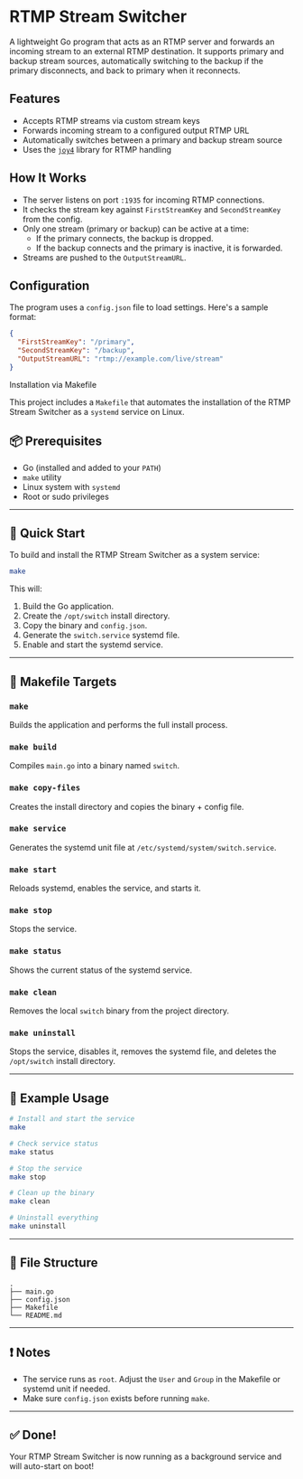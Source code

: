 # RTMP Stream Switcher

A lightweight Go program that acts as an RTMP server and forwards an incoming stream to an external RTMP destination. It supports primary and backup stream sources, automatically switching to the backup if the primary disconnects, and back to primary when it reconnects.

## Features

- Accepts RTMP streams via custom stream keys  
- Forwards incoming stream to a configured output RTMP URL  
- Automatically switches between a primary and backup stream source  
- Uses the [`joy4`](https://github.com/nareix/joy4) library for RTMP handling  

## How It Works

- The server listens on port `:1935` for incoming RTMP connections.  
- It checks the stream key against `FirstStreamKey` and `SecondStreamKey` from the config.  
- Only one stream (primary or backup) can be active at a time:  
  - If the primary connects, the backup is dropped.  
  - If the backup connects and the primary is inactive, it is forwarded.  
- Streams are pushed to the `OutputStreamURL`.  

## Configuration

The program uses a `config.json` file to load settings. Here's a sample format:

```json
{
  "FirstStreamKey": "/primary",
  "SecondStreamKey": "/backup",
  "OutputStreamURL": "rtmp://example.com/live/stream"
}

````
 Installation via Makefile

This project includes a `Makefile` that automates the installation of the RTMP Stream Switcher as a `systemd` service on Linux.

## 📦 Prerequisites

- Go (installed and added to your `PATH`)
- `make` utility
- Linux system with `systemd`
- Root or sudo privileges

---

## 🚀 Quick Start

To build and install the RTMP Stream Switcher as a system service:

```bash
make
```

This will:

1. Build the Go application.
2. Create the `/opt/switch` install directory.
3. Copy the binary and `config.json`.
4. Generate the `switch.service` systemd file.
5. Enable and start the systemd service.

---

## 🔧 Makefile Targets

### `make`

Builds the application and performs the full install process.

### `make build`

Compiles `main.go` into a binary named `switch`.

### `make copy-files`

Creates the install directory and copies the binary + config file.

### `make service`

Generates the systemd unit file at `/etc/systemd/system/switch.service`.

### `make start`

Reloads systemd, enables the service, and starts it.

### `make stop`

Stops the service.

### `make status`

Shows the current status of the systemd service.

### `make clean`

Removes the local `switch` binary from the project directory.

### `make uninstall`

Stops the service, disables it, removes the systemd file, and deletes the `/opt/switch` install directory.

---

## 📝 Example Usage

```bash
# Install and start the service
make

# Check service status
make status

# Stop the service
make stop

# Clean up the binary
make clean

# Uninstall everything
make uninstall
```

---

## 📁 File Structure

```
.
├── main.go
├── config.json
├── Makefile
└── README.md
```

---

## ❗ Notes

- The service runs as `root`. Adjust the `User` and `Group` in the Makefile or systemd unit if needed.
- Make sure `config.json` exists before running `make`.

---

## ✅ Done!

Your RTMP Stream Switcher is now running as a background service and will auto-start on boot!
